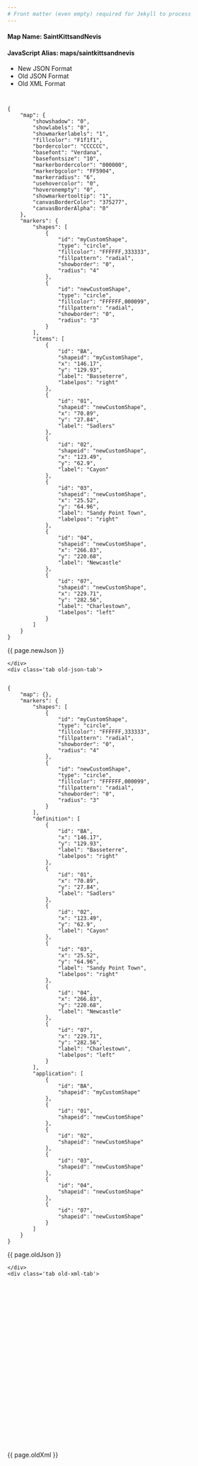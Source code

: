 ```yaml
---
# Front matter (even empty) required for Jekyll to process
---
```


#### Map Name: SaintKittsandNevis

#### JavaScript Alias: maps/saintkittsandnevis


<div class="code-wrapper">
<ul class='code-tabs'>
    <li class='active'>
        <a data-toggle='new-json'>New JSON Format</a>
    </li>
    <li>
        <a data-toggle='old-json'>Old JSON Format</a>
    </li>
    <li>
        <a data-toggle='old-xml'>Old XML Format</a>
    </li>
</ul>
<div class='tab-content'>
    <pre class='plain-code'></pre>
    <div class='tab new-json-tab active'>
<pre><code class="language-javascript">
{
    "map": {
        "showshadow": "0",
        "showlabels": "0",
        "showmarkerlabels": "1",
        "fillcolor": "F1f1f1",
        "bordercolor": "CCCCCC",
        "basefont": "Verdana",
        "basefontsize": "10",
        "markerbordercolor": "000000",
        "markerbgcolor": "FF5904",
        "markerradius": "6",
        "usehovercolor": "0",
        "hoveronempty": "0",
        "showmarkertooltip": "1",
        "canvasBorderColor": "375277",
        "canvasBorderAlpha": "0"
    },
    "markers": {
        "shapes": [
            {
                "id": "myCustomShape",
                "type": "circle",
                "fillcolor": "FFFFFF,333333",
                "fillpattern": "radial",
                "showborder": "0",
                "radius": "4"
            },
            {
                "id": "newCustomShape",
                "type": "circle",
                "fillcolor": "FFFFFF,000099",
                "fillpattern": "radial",
                "showborder": "0",
                "radius": "3"
            }
        ],
        "items": [
            {
                "id": "BA",
                "shapeid": "myCustomShape",
                "x": "146.17",
                "y": "129.93",
                "label": "Basseterre",
                "labelpos": "right"
            },
            {
                "id": "01",
                "shapeid": "newCustomShape",
                "x": "70.89",
                "y": "27.84",
                "label": "Sadlers"
            },
            {
                "id": "02",
                "shapeid": "newCustomShape",
                "x": "123.49",
                "y": "62.9",
                "label": "Cayon"
            },
            {
                "id": "03",
                "shapeid": "newCustomShape",
                "x": "25.52",
                "y": "64.96",
                "label": "Sandy Point Town",
                "labelpos": "right"
            },
            {
                "id": "04",
                "shapeid": "newCustomShape",
                "x": "266.83",
                "y": "220.68",
                "label": "Newcastle"
            },
            {
                "id": "07",
                "shapeid": "newCustomShape",
                "x": "229.71",
                "y": "282.56",
                "label": "Charlestown",
                "labelpos": "left"
            }
        ]
    }
}
</code></pre>


<p class='text-success'>{{ page.newJson }}</p>

    </div>
    <div class='tab old-json-tab'>
<pre><code class="language-javascript">
{
    "map": {},
    "markers": {
        "shapes": [
            {
                "id": "myCustomShape",
                "type": "circle",
                "fillcolor": "FFFFFF,333333",
                "fillpattern": "radial",
                "showborder": "0",
                "radius": "4"
            },
            {
                "id": "newCustomShape",
                "type": "circle",
                "fillcolor": "FFFFFF,000099",
                "fillpattern": "radial",
                "showborder": "0",
                "radius": "3"
            }
        ],
        "definition": [
            {
                "id": "BA",
                "x": "146.17",
                "y": "129.93",
                "label": "Basseterre",
                "labelpos": "right"
            },
            {
                "id": "01",
                "x": "70.89",
                "y": "27.84",
                "label": "Sadlers"
            },
            {
                "id": "02",
                "x": "123.49",
                "y": "62.9",
                "label": "Cayon"
            },
            {
                "id": "03",
                "x": "25.52",
                "y": "64.96",
                "label": "Sandy Point Town",
                "labelpos": "right"
            },
            {
                "id": "04",
                "x": "266.83",
                "y": "220.68",
                "label": "Newcastle"
            },
            {
                "id": "07",
                "x": "229.71",
                "y": "282.56",
                "label": "Charlestown",
                "labelpos": "left"
            }
        ],
        "application": [
            {
                "id": "BA",
                "shapeid": "myCustomShape"
            },
            {
                "id": "01",
                "shapeid": "newCustomShape"
            },
            {
                "id": "02",
                "shapeid": "newCustomShape"
            },
            {
                "id": "03",
                "shapeid": "newCustomShape"
            },
            {
                "id": "04",
                "shapeid": "newCustomShape"
            },
            {
                "id": "07",
                "shapeid": "newCustomShape"
            }
        ]
    }
}
</code></pre>


<p class='text-success'>{{ page.oldJson }}</p>

    </div>
    <div class='tab old-xml-tab'>
<pre><code class="language-html">
<map>
	<markers>
	    <shapes>
		    <shape id='myCustomShape' type='circle' fillColor='FFFFFF,333333' fillPattern='radial' showBorder='0' radius='4'/>
			<shape id='newCustomShape' type='circle' fillColor='FFFFFF,000099' fillPattern='radial' showBorder='0' radius='3'/>
		</shapes>
		<definition>
			<marker id='BA' x='146.17' y='129.93' label='Basseterre' labelPos='right'  />
		    <marker id='01' x='70.89' y='27.84' label='Sadlers'  />
			<marker id='02' x='123.49' y='62.9' label='Cayon'  />
			<marker id='03' x='25.52' y='64.96' label='Sandy Point Town' labelPos='right'  />
			<marker id='04' x='266.83' y='220.68' label='Newcastle'  />
			<marker id='07' x='229.71' y='282.56' label='Charlestown' labelPos='left'  />
		</definition>
		<application>
			<marker id='BA' shapeId='myCustomShape'  />
			<marker id='01' shapeId='newCustomShape'  />
			<marker id='02' shapeId='newCustomShape'  />
			<marker id='03' shapeId='newCustomShape'  />
			<marker id='04' shapeId='newCustomShape'  />
			<marker id='07' shapeId='newCustomShape'  />

		</application>
	</markers>
</map>
</code></pre>

<p class='text-success'>{{ page.oldXml }}</p>

</div>
</div>
</div>
